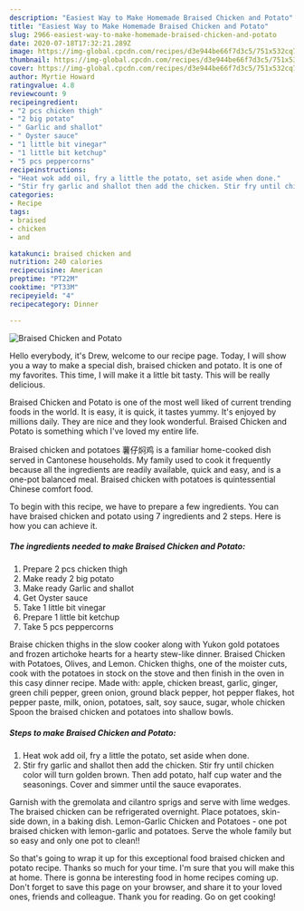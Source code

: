 ```yaml
---
description: "Easiest Way to Make Homemade Braised Chicken and Potato"
title: "Easiest Way to Make Homemade Braised Chicken and Potato"
slug: 2966-easiest-way-to-make-homemade-braised-chicken-and-potato
date: 2020-07-18T17:32:21.289Z
image: https://img-global.cpcdn.com/recipes/d3e944be66f7d3c5/751x532cq70/braised-chicken-and-potato-recipe-main-photo.jpg
thumbnail: https://img-global.cpcdn.com/recipes/d3e944be66f7d3c5/751x532cq70/braised-chicken-and-potato-recipe-main-photo.jpg
cover: https://img-global.cpcdn.com/recipes/d3e944be66f7d3c5/751x532cq70/braised-chicken-and-potato-recipe-main-photo.jpg
author: Myrtie Howard
ratingvalue: 4.8
reviewcount: 9
recipeingredient:
- "2 pcs chicken thigh"
- "2 big potato"
- " Garlic and shallot"
- " Oyster sauce"
- "1 little bit vinegar"
- "1 little bit ketchup"
- "5 pcs peppercorns"
recipeinstructions:
- "Heat wok add oil, fry a little the potato, set aside when done."
- "Stir fry garlic and shallot then add the chicken. Stir fry until chicken color will turn golden brown. Then add potato, half cup water and the seasonings. Cover and simmer until the sauce evaporates."
categories:
- Recipe
tags:
- braised
- chicken
- and

katakunci: braised chicken and 
nutrition: 240 calories
recipecuisine: American
preptime: "PT22M"
cooktime: "PT33M"
recipeyield: "4"
recipecategory: Dinner

---
```



![Braised Chicken and Potato](https://img-global.cpcdn.com/recipes/d3e944be66f7d3c5/751x532cq70/braised-chicken-and-potato-recipe-main-photo.jpg)

Hello everybody, it's Drew, welcome to our recipe page. Today, I will show you a way to make a special dish, braised chicken and potato. It is one of my favorites. This time, I will make it a little bit tasty. This will be really delicious.

Braised Chicken and Potato is one of the most well liked of current trending foods in the world. It is easy, it is quick, it tastes yummy. It's enjoyed by millions daily. They are nice and they look wonderful. Braised Chicken and Potato is something which I've loved my entire life.

Braised chicken and potatoes 薯仔焖鸡 is a familiar home-cooked dish served in Cantonese households. My family used to cook it frequently because all the ingredients are readily available, quick and easy, and is a one-pot balanced meal. Braised chicken with potatoes is quintessential Chinese comfort food.


To begin with this recipe, we have to prepare a few ingredients. You can have braised chicken and potato using 7 ingredients and 2 steps. Here is how you can achieve it.

<!--inarticleads1-->

##### The ingredients needed to make Braised Chicken and Potato:

1. Prepare 2 pcs chicken thigh
1. Make ready 2 big potato
1. Make ready  Garlic and shallot
1. Get  Oyster sauce
1. Take 1 little bit vinegar
1. Prepare 1 little bit ketchup
1. Take 5 pcs peppercorns


Braise chicken thighs in the slow cooker along with Yukon gold potatoes and frozen artichoke hearts for a hearty stew-like dinner. Braised Chicken with Potatoes, Olives, and Lemon. Chicken thighs, one of the moister cuts, cook with the potatoes in stock on the stove and then finish in the oven in this casy dinner recipe. Made with: apple, chicken breast, garlic, ginger, green chili pepper, green onion, ground black pepper, hot pepper flakes, hot pepper paste, milk, onion, potatoes, salt, soy sauce, sugar, whole chicken Spoon the braised chicken and potatoes into shallow bowls. 

<!--inarticleads2-->

##### Steps to make Braised Chicken and Potato:

1. Heat wok add oil, fry a little the potato, set aside when done.
1. Stir fry garlic and shallot then add the chicken. Stir fry until chicken color will turn golden brown. Then add potato, half cup water and the seasonings. Cover and simmer until the sauce evaporates.


Garnish with the gremolata and cilantro sprigs and serve with lime wedges. The braised chicken can be refrigerated overnight. Place potatoes, skin-side down, in a baking dish. Lemon-Garlic Chicken and Potatoes - one pot braised chicken with lemon-garlic and potatoes. Serve the whole family but so easy and only one pot to clean!! 

So that's going to wrap it up for this exceptional food braised chicken and potato recipe. Thanks so much for your time. I'm sure that you will make this at home. There is gonna be interesting food in home recipes coming up. Don't forget to save this page on your browser, and share it to your loved ones, friends and colleague. Thank you for reading. Go on get cooking!
